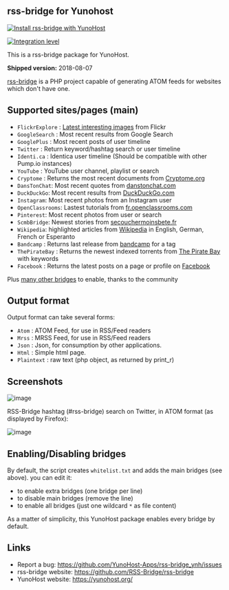 rss-bridge for Yunohost
------------------------
[![Install rss-bridge with YunoHost](https://install-app.yunohost.org/install-with-yunohost.png)](https://install-app.yunohost.org/?app=rss-bridge)

[![Integration level](https://dash.yunohost.org/integration/rss-bridge.svg)](https://ci-apps.yunohost.org/jenkins/job/rss-bridge%20%28Community%29/lastBuild/consoleFull)

This is a rss-bridge package for YunoHost.

**Shipped version:** 2018-08-07

[rss-bridge](https://github.com/RSS-Bridge/rss-bridge) is a PHP project capable of generating ATOM feeds for websites which don't have one.


## Supported sites/pages (main)


 * `FlickrExplore` : [Latest interesting images](http://www.flickr.com/explore) from Flickr
 * `GoogleSearch` : Most recent results from Google Search
 * `GooglePlus` : Most recent posts of user timeline
 * `Twitter` : Return keyword/hashtag search or user timeline
 * `Identi.ca` : Identica user timeline (Should be compatible with other Pump.io instances)
 * `YouTube` : YouTube user channel, playlist or search
 * `Cryptome` : Returns the most recent documents from [Cryptome.org](http://cryptome.org/)
 * `DansTonChat`: Most recent quotes from [danstonchat.com](http://danstonchat.com/)
 * `DuckDuckGo`: Most recent results from [DuckDuckGo.com](https://duckduckgo.com/)
 * `Instagram`: Most recent photos from an Instagram user
 * `OpenClassrooms`: Lastest tutorials from [fr.openclassrooms.com](http://fr.openclassrooms.com/)
 * `Pinterest`: Most recent photos from user or search
 * `ScmbBridge`: Newest stories from [secouchermoinsbete.fr](http://secouchermoinsbete.fr/)
 * `Wikipedia`: highlighted articles from [Wikipedia](https://wikipedia.org/) in English, German, French or Esperanto
 * `Bandcamp` : Returns last release from [bandcamp](https://bandcamp.com/) for a tag
 * `ThePirateBay` : Returns the newest indexed torrents from [The Pirate Bay](https://thepiratebay.se/) with keywords
 * `Facebook` : Returns the latest posts on a page or profile on [Facebook](https://facebook.com/)

Plus [many other bridges](bridges/) to enable, thanks to the community

## Output format

Output format can take several forms:

 * `Atom` : ATOM Feed, for use in RSS/Feed readers
 * `Mrss` : MRSS Feed, for use in RSS/Feed readers
 * `Json` : Json, for consumption by other applications.
 * `Html` : Simple html page.
 * `Plaintext` : raw text (php object, as returned by print_r)

## Screenshots
![image](https://github.com/RSS-Bridge/rss-bridge/wiki/images/screenshot_rss-bridge_welcome.png)

RSS-Bridge hashtag (#rss-bridge) search on Twitter, in ATOM format (as displayed by Firefox):

![image](https://github.com/RSS-Bridge/rss-bridge/wiki/images/screenshot_twitterbridge_atom.png)

## Enabling/Disabling bridges

By default, the script creates `whitelist.txt` and adds the main bridges (see above). you can edit it:

 * to enable extra bridges (one bridge per line)
 * to disable main bridges (remove the line)
 * to enable all bridges (just one wildcard `*` as file content)

As a matter  of simplicity, this YunoHost package enables every bridge by default.

## Links

 * Report a bug: https://github.com/YunoHost-Apps/rss-bridge_ynh/issues
 * rss-bridge website: https://github.com/RSS-Bridge/rss-bridge
 * YunoHost website: https://yunohost.org/
